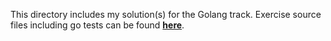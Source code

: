 This directory includes my solution(s) for the Golang track. Exercise source files including go tests can be found [**here**](https://github.com/nomadicGopher/go/tree/main/exercises/concept).
